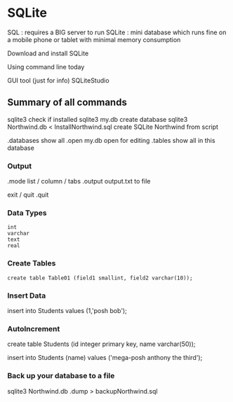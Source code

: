 # SQLite

SQL : requires a BIG server to run
SQLite : mini database which runs fine on a mobile phone or tablet with minimal memory consumption

Download and install SQLite

Using command line today

GUI tool (just for info) SQLiteStudio

## Summary of all commands

sqlite3	check if installed
sqlite3 my.db	create database
sqlite3 Northwind.db < InstallNorthwind.sql	create SQLite Northwind from script

.databases	show all
.open my.db	open for editing
.tables	show all in this database

### Output

.mode	list / column / tabs
.output output.txt to file

exit / quit .quit

### Data Types

    int
    varchar
    text
    real

### Create Tables

    create table Table01 (field1 smallint, field2 varchar(10));

### Insert Data

insert into Students values (1,'posh bob');

### AutoIncrement

create table Students (id integer primary key, name varchar(50));

insert into Students (name) values ('mega-posh anthony the third');

### Back up your database to a file

sqlite3 Northwind.db .dump > backupNorthwind.sql